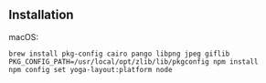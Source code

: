 
## Installation

macOS:

```
brew install pkg-config cairo pango libpng jpeg giflib
PKG_CONFIG_PATH=/usr/local/opt/zlib/lib/pkgconfig npm install
npm config set yoga-layout:platform node
```
